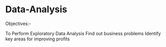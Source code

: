 # Data-Analysis
Objectives:-

To Perform Exploratory Data Analysis
Find out business problems
Identify key areas for improving profits
